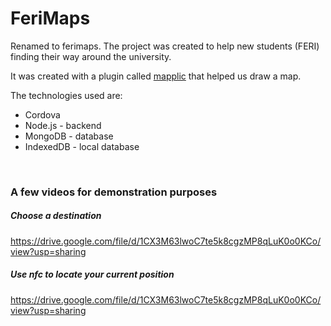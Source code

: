 <h1>FeriMaps</h1>
Renamed to ferimaps. The project was created to help new students (FERI) finding their way around the university.

It was created with a plugin called <a href="https://www.mapplic.com/">mapplic</a> that helped us draw a map.


The technologies used are: 
<ul>
  <li>Cordova</li>
  <li>Node.js - backend</li>
  <li>MongoDB - database</li>
  <li>IndexedDB - local database</li>
</ul>

<br>

### A few videos for demonstration purposes
##### Choose a destination

https://drive.google.com/file/d/1CX3M63lwoC7te5k8cgzMP8qLuK0o0KCo/view?usp=sharing


##### Use nfc to locate your current position
https://drive.google.com/file/d/1CX3M63lwoC7te5k8cgzMP8qLuK0o0KCo/view?usp=sharing
